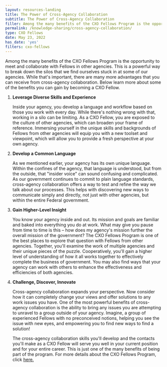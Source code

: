 ```yaml
---
layout: resources-landing
title: The Power of Cross-Agency Collaboration
subtitle: The Power of Cross-Agency Collaboration
filler: Among the many benefits of the CXO Fellows Program is the opportunity to meet and collaborate with Fellows in other agencies.
permalink: /knowledge-sharing/cross-agency-collaboration/
type: CXO Fellows
date: May 23, 2022
has_date: 'yes'
filters: cxo-fellows
---
```


Among the many benefits of the CXO Fellows Program is the opportunity to meet and collaborate with Fellows in other agencies. This is a powerful way to break down the silos that we find ourselves stuck in at some of our agencies. While that&#39;s important, there are many more advantages that you can receive from cross-agency collaboration. Below learn more about some of the benefits you can gain by becoming a CXO Fellow.

1. **Leverage Diverse Skills and Experience**

    Inside your agency, you develop a language and workflow based on those you work with every day. While there&#39;s nothing wrong with that, working in a silo can be limiting. As a CXO Fellow, you are exposed to the culture of other agencies, which can broaden your frame of reference. Immersing yourself in the unique skills and backgrounds of Fellows from other agencies will equip you with a new toolset and viewpoint, which will allow you to provide a fresh perspective at your own agency.

2. **Develop a Common Language**

    As we mentioned earlier, your agency has its own unique language. Within the confines of the agency, that language is understood, but from the outside, that &quot;insider voice&quot; can sound confusing and complicated. As our government continues to commit to plain language standards, cross-agency collaboration offers a way to test and refine the way we talk about our processes. This helps with discovering new ways to communicate simply and directly, not just with other agencies, but within the entire Federal government.

3. **Gain Higher-Level Insight**

    You know your agency inside and out. Its mission and goals are familiar and baked into everything you do at work. What may give you pause from time to time is this – how does my agency&#39;s mission further the overall mission of the government? The CXO Fellows Program is one of the best places to explore that question with Fellows from other agencies. Together, you&#39;ll examine the work of multiple agencies and their unique pieces of the puzzle. Cooperatively, you&#39;ll gain a higher level of understanding of how it all works together to effectively complete the business of government. You may also find ways that your agency can work with others to enhance the effectiveness and efficiencies of both agencies.

4. **Challenge, Discover, Innovate**

    Cross-agency collaboration expands your perspective. Now consider how it can completely change your views and offer solutions to any work issues you have. One of the most powerful benefits of cross-agency collaboration is the ability to bring any issues you are attempting to unravel to a group outside of your agency. Imagine, a group of experienced Fellows with no preconceived notions, helping you see the issue with new eyes, and empowering you to find new ways to find a solution!

    The cross-agency collaboration skills you&#39;ll develop and the contacts you&#39;ll make as a CXO Fellow will serve you well in your current position and for your entire career. This is just one of the many benefits of being part of the program. For more details about the CXO Fellows Program, click [here.](https://cg-4ade7cd3-a036-4fb7-b1d5-bcef64cb3ddf.app.cloud.gov/preview/gsa/cfo.gov/5554-CXO-blog-post/assets/files/CXO_Digital_Brochure_April_2021.pdf)